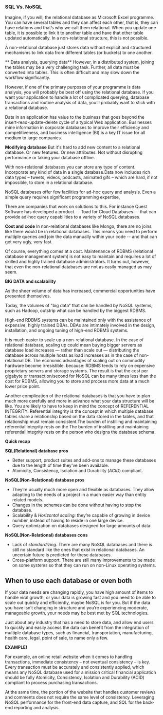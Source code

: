 ### SQL Vs. NoSQL

Imagine, if you will, the relational database as Microsoft Excel programme. You can have several tables and they can affect each other, that is, they can have relations and that’s why we call them relational. When you update one table, it is possible to link it to another table and have that other table updated automatically. In a non-relational structure, this is not possible. 

A non-relational database just stores data without explicit and structured mechanisms to link data from different tables (or buckets) to one another.

** Data analysis, querying data**
However, in a distributed system, joining the tables may be a very challenging task. Further, all data must be converted into tables. This is often difficult and may slow down the workflow significantly. 

However, if one of the primary purposes of your programme is data analysis, you will probably be best off using the relational database. If you want your application to handle a lot of complicated querying, database transactions and routine analysis of data, you’ll probably want to stick with a relational database.

Data in an application has value to the business that goes beyond the insert-read-update-delete cycle of a typical Web application. Businesses mine information in corporate databases to improve their efficiency and competitiveness, and business intelligence (BI) is a key IT issue for all medium to large companies.

**Modifying database**
But it's hard to add new content to a relational database. Or new features. Or new attributes. Not without disrupting performance or taking your database offline.

With non-relational databases you can store any type of content. Incorporate any kind of data in a single database.Data now includes rich data types – tweets, videos, podcasts, animated gifs – which are hard, if not impossible, to store in a relational database. 


NoSQL databases offer few facilities for ad-hoc query and analysis. Even a simple query requires significant programming expertise,

There are companies that work on solutions to this. For instance Quest Software has developed a product — Toad for Cloud Databases — that can provide ad-hoc query capabilities to a variety of NoSQL databases.

**Cost and code**
In non-relational databases like Mongo, there are no joins like there would be in relational databases. This means you need to perform multiple queries and join the data manually within your code -- and that can get very ugly, very fast.

Of course, everything comes at a cost. Maintenance of RDBMS (relational database management system) is not easy to maintain and requires a lot of skilled and highly trained database administrators. It turns out, however, that even the non-relational databases are not as easily managed as may seem. 

**BIG DATA and scalability**

As the sheer volume of data has increased, commercial opportunities have presented themselves.

Today, the volumes of "big data" that can be handled by NoSQL systems, such as Hadoop, outstrip what can be handled by the biggest RDBMS.

High-end RDBMS systems can be maintained only with the assistance of expensive, highly trained DBAs. DBAs are intimately involved in the design, installation, and ongoing tuning of high-end RDBMS systems.

It is much easier to scale up a non-relational database. In the case of relational database, scaling up could mean buying bigger servers as database load increases — rather than scale out — distributing the database across multiple hosts as load increases as in the case of non-relational DB. The economic advantages of scaling out on commodity hardware become irresistible.
because:
RDBMS tends to rely on expensive proprietary servers and storage systems. The result is that the cost per gigabyte or transaction/second for NoSQL can be many times less than the cost for RDBMS, allowing you to store and process more data at a much lower price point.

Another complication of the relational databases is that you have to plan much more carefully and more in advance what your data structure will be like. You are likely to have to keep in mind the concept of REFERENTIAL INTEGRITY. Referential integrity is the concept in which multiple database tables share a relationship based on the data stored in the tables, and that relationship must remain consistent.The burden of instilling and maintaining referential integrity rests on the The burden of instilling and maintaining referential integrity rests on the person who designs the database schema.


**Quick recap**

**SQL(Relational) database pros**

* Better support, product suites and add-ons to manage these databases due to the length of time they've been available.
* Atomicity, Consistency, Isolation and Durability (*ACID*) compliant.

**NoSQL(Non-Relational) database pros**

* They’re usually much more open and flexible as databases. They allow adapting to the needs of a project in a much easier way than entity related models.
* Changes in the schemes can be done without having to stop the database.
* Scalability & *Horizontal scaling:* they’re capable of growing in device number, instead of having to reside in one large device.
* Query optimization on databases designed for large amounts of data.

**NoSQL(Non-Relational) databases cons**

* Lack of *standardizing*. There are many NoSQL databases and there is still no standard like the ones that exist in relational databases. An uncertain future is predicted for these databases.
* Cross-platform support. There are still many improvements to be made on some systems so that they can run on non-Linux operating systems.

## When to use each database or even both

If your data needs are changing rapidly, you have high amount of items to handle viral growth, or your data is growing fast and you need to be able to scale out quickly and efficiently, maybe NoSQL is for you. But if the data you have isn’t changing in structure and you’re experiencing moderate, manageable growth, your needs may be best met by SQL technologies.

Just about any industry that has a need to store data, and allow end users to quickly and easily access the data can benefit from the integration of multiple database types, such as financial, transportation, manufacturing, health care, legal, point of sale, to name only a few.

**EXAMPLE!**

For example, an online retail website when it comes to handling transactions, immediate consistency – not eventual consistency – is key. Every transaction must be accurately and consistently applied, which means any NoSQL database used for a mission critical financial application should be fully Atomicity, Consistency, Isolation and Durability (ACID) compliant to process purchasing transactions.

At the same time, the portion of the website that handles customer reviews and comments does not require the same level of consistency. Leveraging NoSQL performance for the front-end data capture, and SQL for the back-end reporting and analysis.
